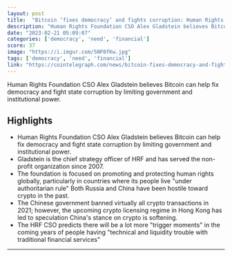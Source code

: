 ```yaml
---
layout: post
title:  "Bitcoin ‘fixes democracy’ and fights corruption: Human Rights Foundation"
description: "Human Rights Foundation CSO Alex Gladstein believes Bitcoin can help fix democracy and fight state corruption by limiting government and institutional power."
date: "2023-02-21 05:09:07"
categories: ['democracy', 'need', 'financial']
score: 37
image: "https://i.imgur.com/5NP8fKw.jpg"
tags: ['democracy', 'need', 'financial']
link: "https://cointelegraph.com/news/bitcoin-fixes-democracy-and-fights-corruption-human-rights-foundation"
---
```


Human Rights Foundation CSO Alex Gladstein believes Bitcoin can help fix democracy and fight state corruption by limiting government and institutional power.

## Highlights

- Human Rights Foundation CSO Alex Gladstein believes Bitcoin can help fix democracy and fight state corruption by limiting government and institutional power.
- Gladstein is the chief strategy officer of HRF and has served the non-profit organization since 2007.
- The foundation is focused on promoting and protecting human rights globally, particularly in countries where its people live "under authoritarian rule" Both Russia and China have been hostile toward crypto in the past.
- The Chinese government banned virtually all crypto transactions in 2021; however, the upcoming crypto licensing regime in Hong Kong has led to speculation China's stance on crypto is softening.
- The HRF CSO predicts there will be a lot more "trigger moments" in the coming years of people having "technical and liquidity trouble with traditional financial services"

---
